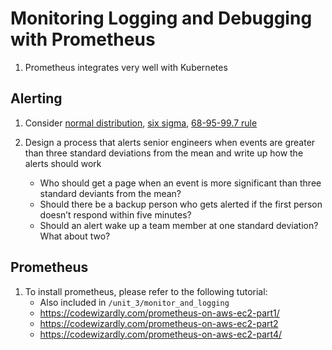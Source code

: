 # Monitoring Logging and Debugging with Prometheus

1. Prometheus integrates very well with Kubernetes

## Alerting

1. Consider [normal distribution](https://en.wikipedia.org/wiki/Normal_distribution), [six sigma](https://en.wikipedia.org/wiki/Six_Sigma_), [68-95-99.7 rule](https://en.wikipedia.org/wiki/68%E2%80%9395%E2%80%9399.7_rule)

2. Design a process that alerts senior engineers when events are greater than three standard deviations from the mean and write up how the alerts should work
    - Who should get a page when an event is more significant than three standard deviants from the mean?
    - Should there be a backup person who gets alerted if the first person doesn’t respond within five minutes?
    - Should an alert wake up a team member at one standard deviation? What about two?

## Prometheus

1. To install prometheus, please refer to the following tutorial:
    - Also included in `/unit_3/monitor_and_logging`
    - https://codewizardly.com/prometheus-on-aws-ec2-part1/
    - https://codewizardly.com/prometheus-on-aws-ec2-part2
    - https://codewizardly.com/prometheus-on-aws-ec2-part4/